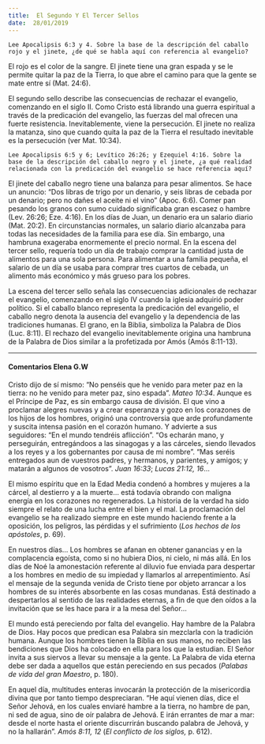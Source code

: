 ```yaml
---
title:  El Segundo Y El Tercer Sellos
date:  28/01/2019
---
```


`Lee Apocalipsis 6:3 y 4. Sobre la base de la descripción del caballo rojo y el jinete, ¿de qué se habla aquí con referencia al evangelio?`

El rojo es el color de la sangre. El jinete tiene una gran espada y se le permite quitar la paz de la Tierra, lo que abre el camino para que la gente se mate entre sí (Mat. 24:6).

El segundo sello describe las consecuencias de rechazar el evangelio, comenzando en el siglo II. Como Cristo está librando una guerra espiritual a través de la predicación del evangelio, las fuerzas del mal ofrecen una fuerte resistencia. Inevitablemente, viene la persecución. El jinete no realiza la matanza, sino que cuando quita la paz de la Tierra el resultado inevitable es la persecución (ver Mat. 10:34).

`Lee Apocalipsis 6:5 y 6; Levítico 26:26; y Ezequiel 4:16. Sobre la base de la descripción del caballo negro y el jinete, ¿a qué realidad relacionada con la predicación del evangelio se hace referencia aquí?`

El jinete del caballo negro tiene una balanza para pesar alimentos. Se hace un anuncio: “Dos libras de trigo por un denario, y seis libras de cebada por un denario; pero no dañes el aceite ni el vino” (Apoc. 6:6). Comer pan pesando los granos con sumo cuidado significaba gran escasez o hambre (Lev. 26:26; Eze. 4:16). En los días de Juan, un denario era un salario diario (Mat. 20:2). En circunstancias normales, un salario diario alcanzaba para todas las necesidades de la familia para ese día. Sin embargo, una hambruna exageraba enormemente el precio normal. En la escena del tercer sello, requería todo un día de trabajo comprar la cantidad justa de alimentos para una sola persona. Para alimentar a una familia pequeña, el salario de un día se usaba para comprar tres cuartos de cebada, un alimento más económico y más grueso para los pobres.

La escena del tercer sello señala las consecuencias adicionales de rechazar el evangelio, comenzando en el siglo IV cuando la iglesia adquirió poder político. Si el caballo blanco representa la predicación del evangelio, el caballo negro denota la ausencia del evangelio y la dependencia de las tradiciones humanas. El grano, en la Biblia, simboliza la Palabra de Dios (Luc. 8:11). El rechazo del evangelio inevitablemente origina una hambruna de la Palabra de Dios similar a la profetizada por Amós (Amós 8:11-13).

---

#### Comentarios Elena G.W

Cristo dijo de sí mismo: “No penséis que he venido para meter paz en la tierra: no he venido para meter paz, sino espada”. _Mateo 10:34_. Aunque es el Príncipe de Paz, es sin embargo causa de división. El que vino a proclamar alegres nuevas y a crear esperanza y gozo en los corazones de los hijos de los hombres, originó una controversia que arde profundamente y suscita intensa pasión en el corazón humano. Y advierte a sus seguidores: “En el mundo tendréis aflicción”. “Os echarán mano, y perseguirán, entregándoos a las sinagogas y a las cárceles, siendo llevados a los reyes y a los gobernantes por causa de mi nombre”. “Mas seréis entregados aun de vuestros padres, y hermanos, y parientes, y amigos; y matarán a algunos de vosotros”. _Juan 16:33_; _Lucas 21:12, 16_…

El mismo espíritu que en la Edad Media condenó a hombres y mujeres a la cárcel, al destierro y a la muerte… está todavía obrando con maligna energía en los corazones no regenerados. La historia de la verdad ha sido siempre el relato de una lucha entre el bien y el mal. La proclamación del evangelio se ha realizado siempre en este mundo haciendo frente a la oposición, los peligros, las pérdidas y el sufrimiento (_Los hechos de los apóstoles_, p. 69).

En nuestros días… Los hombres se afanan en obtener ganancias y en la complacencia egoísta, como si no hubiera Dios, ni cielo, ni más allá. En los días de Noé la amonestación referente al diluvio fue enviada para despertar a los hombres en medio de su impiedad y llamarlos al arrepentimiento. Así el mensaje de la segunda venida de Cristo tiene por objeto arrancar a los hombres de su interés absorbente en las cosas mundanas. Está destinado a despertarlos al sentido de las realidades eternas, a fin de que den oídos a la invitación que se les hace para ir a la mesa del Señor…

El mundo está pereciendo por falta del evangelio. Hay hambre de la Palabra de Dios. Hay pocos que predican esa Palabra sin mezclarla con la tradición humana. Aunque los hombres tienen la Biblia en sus manos, no reciben las bendiciones que Dios ha colocado en ella para los que la estudian. El Señor invita a sus siervos a llevar su mensaje a la gente. La Palabra de vida eterna debe ser dada a aquellos que están pereciendo en sus pecados (_Palabas de vida del gran Maestro_, p. 180).

En aquel día, multitudes enteras invocarán la protección de la misericordia divina que por tanto tiempo despreciaran. “He aquí vienen días, dice el Señor Jehová, en los cuales enviaré hambre a la tierra, no hambre de pan, ni sed de agua, sino de oír palabra de Jehová. E irán errantes de mar a mar: desde el norte hasta el oriente discurrirán buscando palabra de Jehová, y no la hallarán”. _Amós 8:11, 12_ (_El conflicto de los siglos,_ p. 612).